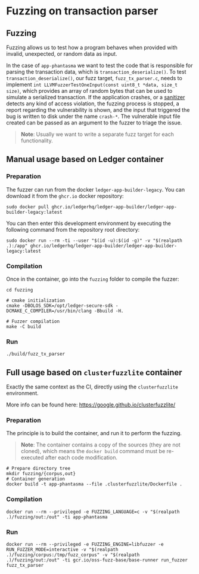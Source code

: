 # Fuzzing on transaction parser

## Fuzzing

Fuzzing allows us to test how a program behaves when provided with invalid, unexpected, or random data as input.

In the case of `app-phantasma` we want to test the code that is responsible for parsing the transaction data, which is `transaction_deserialize()`. To test `transaction_deserialize()`, our fuzz target, `fuzz_tx_parser.c`, needs to implement `int LLVMFuzzerTestOneInput(const uint8_t *data, size_t size)`, which provides an array of random bytes that can be used to simulate a serialized transaction. If the application crashes, or a [sanitizer](https://github.com/google/sanitizers) detects any kind of access violation, the fuzzing process is stopped, a report regarding the vulnerability is shown, and the input that triggered the bug is written to disk under the name `crash-*`. The vulnerable input file created can be passed as an argument to the fuzzer to triage the issue.

> **Note**: Usually we want to write a separate fuzz target for each functionality.

## Manual usage based on Ledger container

### Preparation

The fuzzer can run from the docker `ledger-app-builder-legacy`. You can download it from the `ghcr.io` docker repository:

```console
sudo docker pull ghcr.io/ledgerhq/ledger-app-builder/ledger-app-builder-legacy:latest
```

You can then enter this development environment by executing the following command from the repository root directory:

```console
sudo docker run --rm -ti --user "$(id -u):$(id -g)" -v "$(realpath .):/app" ghcr.io/ledgerhq/ledger-app-builder/ledger-app-builder-legacy:latest
```

### Compilation

Once in the container, go into the `fuzzing` folder to compile the fuzzer:

```console
cd fuzzing

# cmake initialization
cmake -DBOLOS_SDK=/opt/ledger-secure-sdk -DCMAKE_C_COMPILER=/usr/bin/clang -Bbuild -H.

# Fuzzer compilation
make -C build
```

### Run

```console
./build/fuzz_tx_parser
```

## Full usage based on `clusterfuzzlite` container

Exactly the same context as the CI, directly using the `clusterfuzzlite` environment.

More info can be found here:
<https://google.github.io/clusterfuzzlite/>

### Preparation

The principle is to build the container, and run it to perform the fuzzing.

> **Note**: The container contains a copy of the sources (they are not cloned), which means the `docker build` command must be re-executed after each code modification.

```console
# Prepare directory tree
mkdir fuzzing/{corpus,out}
# Container generation
docker build -t app-phantasma --file .clusterfuzzlite/Dockerfile .
```

### Compilation

```console
docker run --rm --privileged -e FUZZING_LANGUAGE=c -v "$(realpath .)/fuzzing/out:/out" -ti app-phantasma
```

### Run

```console
docker run --rm --privileged -e FUZZING_ENGINE=libfuzzer -e RUN_FUZZER_MODE=interactive -v "$(realpath .)/fuzzing/corpus:/tmp/fuzz_corpus" -v "$(realpath .)/fuzzing/out:/out" -ti gcr.io/oss-fuzz-base/base-runner run_fuzzer fuzz_tx_parser
```
